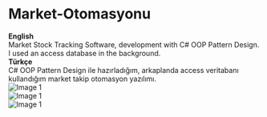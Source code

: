 # Market-Otomasyonu
<b>English</b> <br>
Market Stock Tracking Software, development with C# OOP Pattern Design. I used an access database in the background. <br>
<b>Türkçe</b> <br>
C# OOP Pattern Design ile hazırladığım, arkaplanda access veritabanı kullandığım market takip otomasyon yazılımı.<br>
![Image 1](https://i.ibb.co/ZHXV7ZL/Ekran-Al-nt-s.png) <br>
![Image 1](https://i.ibb.co/yF1TLr6/Ekran-Al-nt-s-2.png) <br>
![Image 1](https://i.ibb.co/NWggPgN/Ekran-Al-nt-s-3.png)<br>
